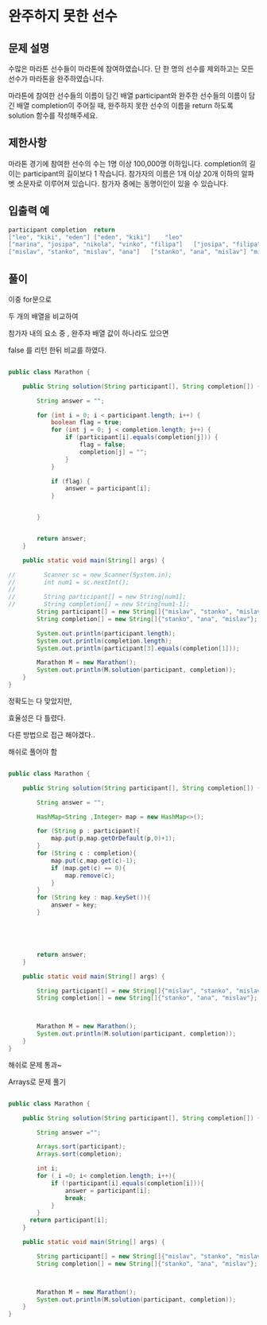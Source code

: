 # 완주하지 못한 선수

## 문제 설명
수많은 마라톤 선수들이 마라톤에 참여하였습니다. 단 한 명의 선수를 제외하고는 모든 선수가 마라톤을 완주하였습니다.

마라톤에 참여한 선수들의 이름이 담긴 배열 participant와 완주한 선수들의 이름이 담긴 배열 completion이 주어질 때, 완주하지 못한 선수의 이름을 return 하도록 solution 함수를 작성해주세요.

## 제한사항
마라톤 경기에 참여한 선수의 수는 1명 이상 100,000명 이하입니다.
completion의 길이는 participant의 길이보다 1 작습니다.
참가자의 이름은 1개 이상 20개 이하의 알파벳 소문자로 이루어져 있습니다.
참가자 중에는 동명이인이 있을 수 있습니다.

## 입출력 예
````java
participant	completion	return
["leo", "kiki", "eden"]	["eden", "kiki"]	"leo"
["marina", "josipa", "nikola", "vinko", "filipa"]	["josipa", "filipa", "marina", "nikola"]	"vinko"
["mislav", "stanko", "mislav", "ana"]	["stanko", "ana", "mislav"]	"mislav"
````

## 풀이

이중 for문으로 

두 개의 배열을 비교하여 

참가자 내의 요소 중 , 완주자 배열 값이 하나라도 있으면

false 를 리턴 한뒤 비교를 하였다.

```java

public class Marathon {

    public String solution(String participant[], String completion[]) {

        String answer = "";

        for (int i = 0; i < participant.length; i++) {
            boolean flag = true;
            for (int j = 0; j < completion.length; j++) {
                if (participant[i].equals(completion[j])) {
                    flag = false;
                    completion[j] = "";
                }
            }

            if (flag) {
                answer = participant[i];
            }


        }


        return answer;
    }

    public static void main(String[] args) {

//        Scanner sc = new Scanner(System.in);
//        int num1 = sc.nextInt();
//
//        String participant[] = new String[num1];
//        String completion[] = new String[num1-1];
        String participant[] = new String[]{"mislav", "stanko", "mislav", "ana"};
        String completion[] = new String[]{"stanko", "ana", "mislav"};

        System.out.println(participant.length);
        System.out.println(completion.length);
        System.out.println(participant[3].equals(completion[1]));

        Marathon M = new Marathon();
        System.out.println(M.solution(participant, completion));
    }
}

```

정확도는 다 맞았지만,

효율성은 다 틀렸다.

다른 방법으로 접근 해야겠다..


해쉬로 풀어야 함

```java

public class Marathon {

    public String solution(String participant[], String completion[]) {

        String answer = "";

        HashMap<String ,Integer> map = new HashMap<>();

        for (String p : participant){
            map.put(p,map.getOrDefault(p,0)+1);
        }
        for (String c : completion){
            map.put(c,map.get(c)-1);
            if (map.get(c) == 0){
                map.remove(c);
            }
        }
        for (String key : map.keySet()){
            answer = key;
        }





        return answer;
    }

    public static void main(String[] args) {

        String participant[] = new String[]{"mislav", "stanko", "mislav", "ana"};
        String completion[] = new String[]{"stanko", "ana", "mislav"};



        Marathon M = new Marathon();
        System.out.println(M.solution(participant, completion));
    }
}

```
해쉬로 문제 통과~


Arrays로 문제 풀기
```java

public class Marathon {

    public String solution(String participant[], String completion[]) {

        String answer ="";

        Arrays.sort(participant);
        Arrays.sort(completion);

        int i;
        for ( i =0; i< completion.length; i++){
            if (!participant[i].equals(completion[i])){
                answer = participant[i];
                break;
            }
        }
      return participant[i];
    }

    public static void main(String[] args) {

        String participant[] = new String[]{"mislav", "stanko", "mislav", "ana"};
        String completion[] = new String[]{"stanko", "ana", "mislav"};



        Marathon M = new Marathon();
        System.out.println(M.solution(participant, completion));
    }
}

```